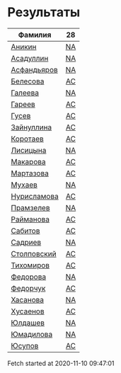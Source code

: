 # Результаты
Фамилия | 28
---|:---:
[Аникин](Аникин/README.md)  | [NA](Аникин/28.md)
[Асадуллин](Асадуллин/README.md)  | [NA](Асадуллин/28.md)
[Асфандьяров](Асфандьяров/README.md)  | [NA](Асфандьяров/28.md)
[Белесова](Белесова/README.md)  | [AC](Белесова/28.md)
[Галеева](Галеева/README.md)  | [NA](Галеева/28.md)
[Гареев](Гареев/README.md)  | [AC](Гареев/28.md)
[Гусев](Гусев/README.md)  | [AC](Гусев/28.md)
[Зайнуллина](Зайнуллина/README.md)  | [AC](Зайнуллина/28.md)
[Коротаев](Коротаев/README.md)  | [AC](Коротаев/28.md)
[Лисицына](Лисицына/README.md)  | [NA](Лисицына/28.md)
[Макарова](Макарова/README.md)  | [AC](Макарова/28.md)
[Мартазова](Мартазова/README.md)  | [AC](Мартазова/28.md)
[Мухаев](Мухаев/README.md)  | [NA](Мухаев/28.md)
[Нурисламова](Нурисламова/README.md)  | [AC](Нурисламова/28.md)
[Прамзелев](Прамзелев/README.md)  | [NA](Прамзелев/28.md)
[Райманова](Райманова/README.md)  | [AC](Райманова/28.md)
[Сабитов](Сабитов/README.md)  | [AC](Сабитов/28.md)
[Садриев](Садриев/README.md)  | [NA](Садриев/28.md)
[Столповский](Столповский/README.md)  | [AC](Столповский/28.md)
[Тихомиров](Тихомиров/README.md)  | [AC](Тихомиров/28.md)
[Федорова](Федорова/README.md)  | [NA](Федорова/28.md)
[Федорчук](Федорчук/README.md)  | [AC](Федорчук/28.md)
[Хасанова](Хасанова/README.md)  | [NA](Хасанова/28.md)
[Хусаенов](Хусаенов/README.md)  | [AC](Хусаенов/28.md)
[Юлдашев](Юлдашев/README.md)  | [NA](Юлдашев/28.md)
[Юмадилова](Юмадилова/README.md)  | [NA](Юмадилова/28.md)
[Юсупов](Юсупов/README.md)  | [AC](Юсупов/28.md)

Fetch started at 2020-11-10 09:47:01

